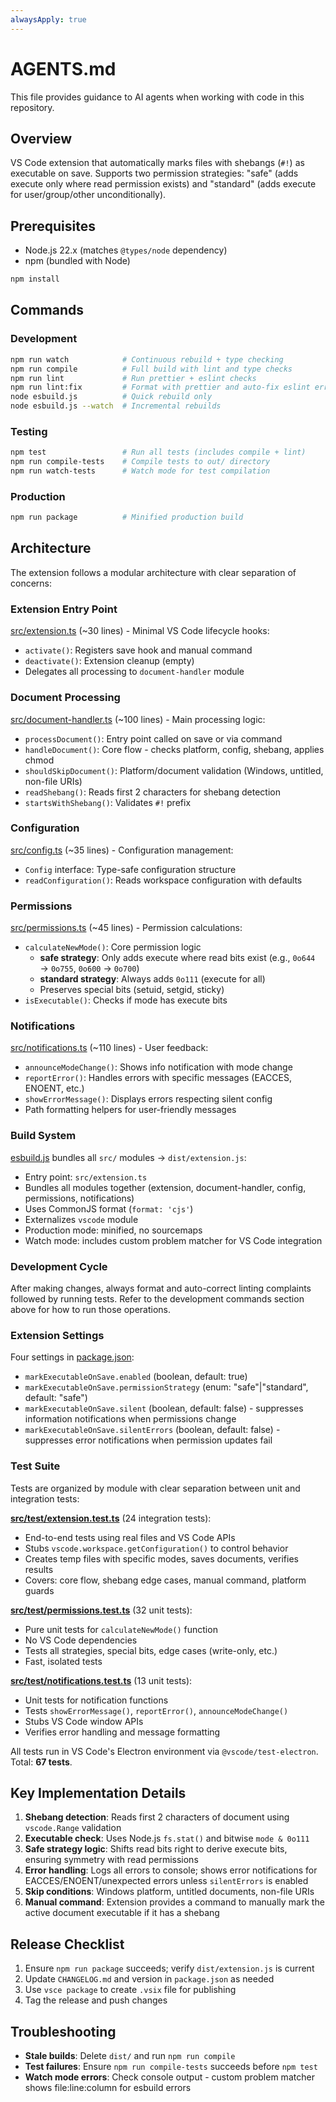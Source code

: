 ```yaml
---
alwaysApply: true
---
```


# AGENTS.md

This file provides guidance to AI agents when working with code in this
repository.

## Overview

VS Code extension that automatically marks files with shebangs (`#!`) as
executable on save. Supports two permission strategies: "safe" (adds execute
only where read permission exists) and "standard" (adds execute for
user/group/other unconditionally).

## Prerequisites

- Node.js 22.x (matches `@types/node` dependency)
- npm (bundled with Node)

```sh
npm install
```

## Commands

### Development

```sh
npm run watch            # Continuous rebuild + type checking
npm run compile          # Full build with lint and type checks
npm run lint             # Run prettier + eslint checks
npm run lint:fix         # Format with prettier and auto-fix eslint errors
node esbuild.js          # Quick rebuild only
node esbuild.js --watch  # Incremental rebuilds
```

### Testing

```sh
npm test                 # Run all tests (includes compile + lint)
npm run compile-tests    # Compile tests to out/ directory
npm run watch-tests      # Watch mode for test compilation
```

### Production

```sh
npm run package          # Minified production build
```

## Architecture

The extension follows a modular architecture with clear separation of
concerns:

### Extension Entry Point

[src/extension.ts](src/extension.ts) (~30 lines) - Minimal VS Code
lifecycle hooks:

- `activate()`: Registers save hook and manual command
- `deactivate()`: Extension cleanup (empty)
- Delegates all processing to `document-handler` module

### Document Processing

[src/document-handler.ts](src/document-handler.ts) (~100 lines) - Main
processing logic:

- `processDocument()`: Entry point called on save or via command
- `handleDocument()`: Core flow - checks platform, config, shebang, applies
  chmod
- `shouldSkipDocument()`: Platform/document validation (Windows, untitled,
  non-file URIs)
- `readShebang()`: Reads first 2 characters for shebang detection
- `startsWithShebang()`: Validates `#!` prefix

### Configuration

[src/config.ts](src/config.ts) (~35 lines) - Configuration management:

- `Config` interface: Type-safe configuration structure
- `readConfiguration()`: Reads workspace configuration with defaults

### Permissions

[src/permissions.ts](src/permissions.ts) (~45 lines) - Permission
calculations:

- `calculateNewMode()`: Core permission logic
  - **safe strategy**: Only adds execute where read bits exist (e.g.,
    `0o644` → `0o755`, `0o600` → `0o700`)
  - **standard strategy**: Always adds `0o111` (execute for all)
  - Preserves special bits (setuid, setgid, sticky)
- `isExecutable()`: Checks if mode has execute bits

### Notifications

[src/notifications.ts](src/notifications.ts) (~110 lines) - User feedback:

- `announceModeChange()`: Shows info notification with mode change
- `reportError()`: Handles errors with specific messages (EACCES, ENOENT,
  etc.)
- `showErrorMessage()`: Displays errors respecting silent config
- Path formatting helpers for user-friendly messages

### Build System

[esbuild.js](esbuild.js) bundles all `src/` modules → `dist/extension.js`:

- Entry point: `src/extension.ts`
- Bundles all modules together (extension, document-handler, config,
  permissions, notifications)
- Uses CommonJS format (`format: 'cjs'`)
- Externalizes `vscode` module
- Production mode: minified, no sourcemaps
- Watch mode: includes custom problem matcher for VS Code integration

### Development Cycle

After making changes, always format and auto-correct linting complaints followed
by running tests. Refer to the development commands section above for how to run
those operations.

### Extension Settings

Four settings in [package.json](package.json):

- `markExecutableOnSave.enabled` (boolean, default: true)
- `markExecutableOnSave.permissionStrategy` (enum: "safe"|"standard",
  default: "safe")
- `markExecutableOnSave.silent` (boolean, default: false) - suppresses
  information notifications when permissions change
- `markExecutableOnSave.silentErrors` (boolean, default: false) -
  suppresses error notifications when permission updates fail

### Test Suite

Tests are organized by module with clear separation between unit and
integration tests:

**[src/test/extension.test.ts](src/test/extension.test.ts)** (24
integration tests):

- End-to-end tests using real files and VS Code APIs
- Stubs `vscode.workspace.getConfiguration()` to control behavior
- Creates temp files with specific modes, saves documents, verifies results
- Covers: core flow, shebang edge cases, manual command, platform guards

**[src/test/permissions.test.ts](src/test/permissions.test.ts)** (32 unit
tests):

- Pure unit tests for `calculateNewMode()` function
- No VS Code dependencies
- Tests all strategies, special bits, edge cases (write-only, etc.)
- Fast, isolated tests

**[src/test/notifications.test.ts](src/test/notifications.test.ts)** (13
unit tests):

- Unit tests for notification functions
- Tests `showErrorMessage()`, `reportError()`, `announceModeChange()`
- Stubs VS Code window APIs
- Verifies error handling and message formatting

All tests run in VS Code's Electron environment via
`@vscode/test-electron`. Total: **67 tests**.

## Key Implementation Details

1. **Shebang detection**: Reads first 2 characters of document using
   `vscode.Range` validation
2. **Executable check**: Uses Node.js `fs.stat()` and bitwise
   `mode & 0o111`
3. **Safe strategy logic**: Shifts read bits right to derive execute bits,
   ensuring symmetry with read permissions
4. **Error handling**: Logs all errors to console; shows error
   notifications for EACCES/ENOENT/unexpected errors unless
   `silentErrors` is enabled
5. **Skip conditions**: Windows platform, untitled documents, non-file
   URIs
6. **Manual command**: Extension provides a command to manually mark the
   active document executable if it has a shebang

## Release Checklist

1. Ensure `npm run package` succeeds; verify `dist/extension.js` is current
2. Update `CHANGELOG.md` and version in `package.json` as needed
3. Use `vsce package` to create `.vsix` file for publishing
4. Tag the release and push changes

## Troubleshooting

- **Stale builds**: Delete `dist/` and run `npm run compile`
- **Test failures**: Ensure `npm run compile-tests` succeeds before
  `npm test`
- **Watch mode errors**: Check console output - custom problem matcher
  shows file:line:column for esbuild errors
